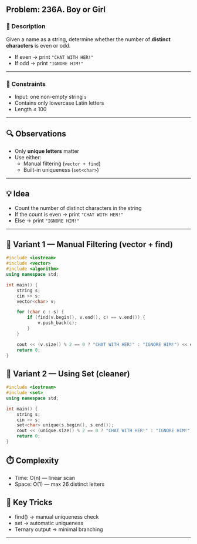 ## Problem: 236A. Boy or Girl

### 📜 Description
Given a name as a string, determine whether the number of **distinct characters** is even or odd.  
- If even → print `"CHAT WITH HER!"`  
- If odd → print `"IGNORE HIM!"`

---

### 🧩 Constraints
- Input: one non-empty string `s`
- Contains only lowercase Latin letters
- Length ≤ 100

---

## 🔍 Observations
- Only **unique letters** matter
- Use either:
  - Manual filtering (`vector + find`)
  - Built-in uniqueness (`set<char>`)

---

## 💡 Idea
- Count the number of distinct characters in the string
- If the count is even → print `"CHAT WITH HER!"`
- Else → print `"IGNORE HIM!"`

---

## 🧱 Variant 1 — Manual Filtering (vector + find)

```cpp
#include <iostream>
#include <vector>
#include <algorithm>
using namespace std;

int main() {
    string s;
    cin >> s;
    vector<char> v;

    for (char c : s) {
        if (find(v.begin(), v.end(), c) == v.end()) {
            v.push_back(c);
        }
    }

    cout << (v.size() % 2 == 0 ? "CHAT WITH HER!" : "IGNORE HIM!") << endl;
    return 0;
}
```

## 🧱 Variant 2 — Using Set (cleaner)
```cpp
#include <iostream>
#include <set>
using namespace std;

int main() {
    string s;
    cin >> s;
    set<char> unique(s.begin(), s.end());
    cout << (unique.size() % 2 == 0 ? "CHAT WITH HER!" : "IGNORE HIM!") << endl;
    return 0;
}
```

## ⏱️ Complexity

- Time: O(n) — linear scan
- Space: O(1) — max 26 distinct letters

## 🧠 Key Tricks

- find() → manual uniqueness check
- set<char> → automatic uniqueness
- Ternary output → minimal branching


---



